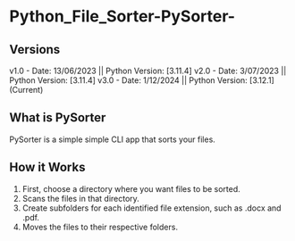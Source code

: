 # Python_File_Sorter-PySorter- #

## Versions ##
 v1.0 - Date: 13/06/2023  || Python Version: [3.11.4]
 v2.0 - Date: 3/07/2023   || Python Version: [3.11.4]
 v3.0 - Date: 1/12/2024   || Python Version: [3.12.1] (Current)

## What is PySorter ##

PySorter is a simple simple CLI app that sorts your files.

## How it Works ##

1. First, choose a directory where you want files to be sorted.
2. Scans the files in that directory.
4. Create subfolders for each identified file extension, such as .docx and .pdf.
5. Moves the files to their respective folders.
